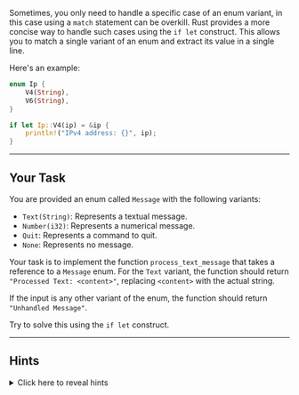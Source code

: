 Sometimes, you only need to handle a specific case of an enum variant, in this case using a `match` statement can be overkill. Rust provides a more concise way to handle such cases using the `if let` construct. This allows you to match a single variant of an enum and extract its value in a single line.

Here's an example:

```rust
enum Ip {
    V4(String),
    V6(String),
}

if let Ip::V4(ip) = &ip {
    println!("IPv4 address: {}", ip);
}
```

---

## Your Task

You are provided an enum called `Message` with the following variants:

- `Text(String)`: Represents a textual message.
- `Number(i32)`: Represents a numerical message.
- `Quit`: Represents a command to quit.
- `None`: Represents no message.

Your task is to implement the function `process_text_message` that takes a reference to a `Message` enum. For the `Text` variant, the function should return `"Processed Text: <content>"`, replacing `<content>` with the actual string.

If the input is any other variant of the enum, the function should return `"Unhandled Message"`.

Try to solve this using the `if let` construct.

---

## Hints

<details>
<summary>Click here to reveal hints</summary>

- You can use the `if let` construct with references like this:
  ```rust
  if let EnumVariant(value) = &enum_instance {
      // Perform actions with `value`.
  }
  ```
- Ensure you return `"Unhandled Message"` for all other variants not explicitly matched.

</details>
